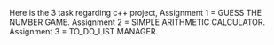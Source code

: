 Here is the 3 task regarding c++ project,
Assignment 1 = GUESS THE NUMBER GAME.
Assignment 2 = SIMPLE ARITHMETIC CALCULATOR.
Assignment 3 = TO_DO_LIST MANAGER.
